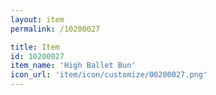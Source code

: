 ```yaml
---
layout: item
permalink: /10200027

title: Item
id: 10200027
item_name: 'High Ballet Bun'
icon_url: 'item/icon/customize/00200027.png'
---
```

